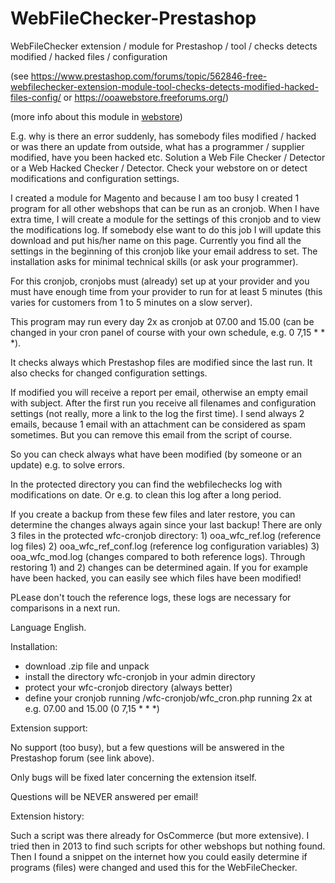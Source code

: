 # WebFileChecker-Prestashop

WebFileChecker extension / module for Prestashop / tool / checks detects modified / hacked files / configuration

(see https://www.prestashop.com/forums/topic/562846-free-webfilechecker-extension-module-tool-checks-detects-modified-hacked-files-config/ or https://ooawebstore.freeforums.org/)

(more info about this module in <a href="https://www.ooawebstore.eu">webstore</a>)

E.g. why is there an error suddenly, has somebody files modified / hacked or was there an update from outside, what has a programmer / supplier modified, have you been hacked etc. Solution a Web File Checker / Detector or a Web Hacked Checker / Detector. Check your webstore on or detect modifications and configuration settings.

I created a module for Magento and because I am too busy I created 1 program for all other webshops that can be run as an cronjob. When I have extra time, I will create a module for the settings of this cronjob and to view the modifications log. If somebody else want to do this job I will update this download and put his/her name on this page. Currently you find all the settings in the beginning of this cronjob like your email address to set. The installation asks for minimal technical skills (or ask your programmer).

For this cronjob, cronjobs must (already) set up at your provider and you must have enough time from your provider to run for at least 5 minutes (this varies for customers from 1 to 5 minutes on a slow server).

This program may run every day 2x as cronjob at 07.00 and 15.00 (can be changed in your cron panel of course with your own schedule, e.g. 0 7,15 * * *).

It checks always which Prestashop files are modified since the last run. It also checks for changed configuration settings.

If modified you will receive a report per email, otherwise an empty email with subject. After the first run you receive all filenames and configuration settings (not really, more a link to the log the first time). I send always 2 emails, because 1 email with an attachment can be considered as spam sometimes. But you can remove this email from the script of course.

So you can check always what have been modified (by someone or an update) e.g. to solve errors.

In the protected directory you can find the webfilechecks log with modifications on date. Or e.g. to clean this log after a long period.

If you create a backup from these few files and later restore, you can determine the changes always again since your last backup! There are only 3 files in the protected wfc-cronjob directory: 1) ooa_wfc_ref.log (reference log files) 2) ooa_wfc_ref_conf.log (reference log configuration variables) 3) ooa_wfc_mod.log (changes compared to both reference logs). Through restoring 1) and 2) changes can be determined again. If you for example have been hacked, you can easily see which files have been modified!

PLease don't touch the reference logs, these logs are necessary for comparisons in a next run.

Language English.

Installation:

- download .zip file and unpack
- install the directory wfc-cronjob in your admin directory
- protect your wfc-cronjob directory (always better)
- define your cronjob running /wfc-cronjob/wfc_cron.php running 2x at e.g. 07.00 and 15.00 (0 7,15 * * *)

Extension support:

No support (too busy), but a few questions will be answered in the Prestashop forum (see link above).

Only bugs will be fixed later concerning the extension itself.

Questions will be NEVER answered per email!

Extension history:

Such a script was there already for OsCommerce (but more extensive). I tried then in 2013 to find such scripts for other webshops but nothing found. Then I found a snippet on the internet how you could easily determine if programs (files) were changed and used this for the WebFileChecker.
